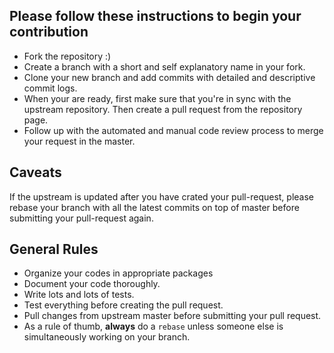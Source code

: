 ## Please follow these instructions to begin your contribution
- Fork the repository :)
- Create a branch with a short and self explanatory name in your fork.
- Clone your new branch and add commits with detailed and descriptive commit logs.
- When your are ready, first make sure that you're in sync with the upstream repository. Then 
  create a pull request from the repository page.
- Follow up with the automated and manual code review process to merge your request in the master.

## Caveats
If the upstream is updated after you have crated your pull-request, please rebase your branch with all the latest commits on 
top of master before submitting your pull-request again.
 
## General Rules
- Organize your codes in appropriate packages
- Document your code thoroughly.
- Write lots and lots of tests.
- Test everything before creating the pull request.
- Pull changes from upstream master before submitting your pull request.
- As a rule of thumb, **always** do a `rebase` unless someone else is simultaneously working on your branch.  
